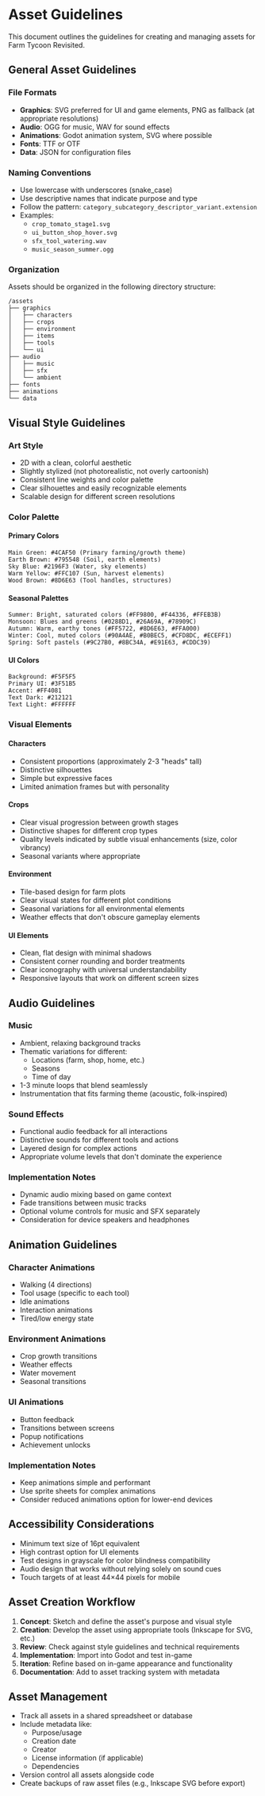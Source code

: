 # Asset Guidelines

This document outlines the guidelines for creating and managing assets for Farm Tycoon Revisited.

## General Asset Guidelines

### File Formats
- **Graphics**: SVG preferred for UI and game elements, PNG as fallback (at appropriate resolutions)
- **Audio**: OGG for music, WAV for sound effects
- **Animations**: Godot animation system, SVG where possible
- **Fonts**: TTF or OTF
- **Data**: JSON for configuration files

### Naming Conventions
- Use lowercase with underscores (snake_case)
- Use descriptive names that indicate purpose and type
- Follow the pattern: `category_subcategory_descriptor_variant.extension`
- Examples:
  - `crop_tomato_stage1.svg`
  - `ui_button_shop_hover.svg`
  - `sfx_tool_watering.wav`
  - `music_season_summer.ogg`

### Organization
Assets should be organized in the following directory structure:
```
/assets
├── graphics
│   ├── characters
│   ├── crops
│   ├── environment
│   ├── items
│   ├── tools
│   └── ui
├── audio
│   ├── music
│   ├── sfx
│   └── ambient
├── fonts
├── animations
└── data
```

## Visual Style Guidelines

### Art Style
- 2D with a clean, colorful aesthetic
- Slightly stylized (not photorealistic, not overly cartoonish)
- Consistent line weights and color palette
- Clear silhouettes and easily recognizable elements
- Scalable design for different screen resolutions

### Color Palette

#### Primary Colors
```
Main Green: #4CAF50 (Primary farming/growth theme)
Earth Brown: #795548 (Soil, earth elements)
Sky Blue: #2196F3 (Water, sky elements)
Warm Yellow: #FFC107 (Sun, harvest elements)
Wood Brown: #8D6E63 (Tool handles, structures)
```

#### Seasonal Palettes
```
Summer: Bright, saturated colors (#FF9800, #F44336, #FFEB3B)
Monsoon: Blues and greens (#0288D1, #26A69A, #78909C)
Autumn: Warm, earthy tones (#FF5722, #8D6E63, #FFA000)
Winter: Cool, muted colors (#90A4AE, #B0BEC5, #CFD8DC, #ECEFF1)
Spring: Soft pastels (#9C27B0, #8BC34A, #E91E63, #CDDC39)
```

#### UI Colors
```
Background: #F5F5F5
Primary UI: #3F51B5
Accent: #FF4081
Text Dark: #212121
Text Light: #FFFFFF
```

### Visual Elements

#### Characters
- Consistent proportions (approximately 2-3 "heads" tall)
- Distinctive silhouettes
- Simple but expressive faces
- Limited animation frames but with personality

#### Crops
- Clear visual progression between growth stages
- Distinctive shapes for different crop types
- Quality levels indicated by subtle visual enhancements (size, color vibrancy)
- Seasonal variants where appropriate

#### Environment
- Tile-based design for farm plots
- Clear visual states for different plot conditions
- Seasonal variations for all environmental elements
- Weather effects that don't obscure gameplay elements

#### UI Elements
- Clean, flat design with minimal shadows
- Consistent corner rounding and border treatments
- Clear iconography with universal understandability
- Responsive layouts that work on different screen sizes

## Audio Guidelines

### Music
- Ambient, relaxing background tracks
- Thematic variations for different:
  - Locations (farm, shop, home, etc.)
  - Seasons
  - Time of day
- 1-3 minute loops that blend seamlessly
- Instrumentation that fits farming theme (acoustic, folk-inspired)

### Sound Effects
- Functional audio feedback for all interactions
- Distinctive sounds for different tools and actions
- Layered design for complex actions
- Appropriate volume levels that don't dominate the experience

### Implementation Notes
- Dynamic audio mixing based on game context
- Fade transitions between music tracks
- Optional volume controls for music and SFX separately
- Consideration for device speakers and headphones

## Animation Guidelines

### Character Animations
- Walking (4 directions)
- Tool usage (specific to each tool)
- Idle animations
- Interaction animations
- Tired/low energy state

### Environment Animations
- Crop growth transitions
- Weather effects
- Water movement
- Seasonal transitions

### UI Animations
- Button feedback
- Transitions between screens
- Popup notifications
- Achievement unlocks

### Implementation Notes
- Keep animations simple and performant
- Use sprite sheets for complex animations
- Consider reduced animations option for lower-end devices

## Accessibility Considerations

- Minimum text size of 16pt equivalent
- High contrast option for UI elements
- Test designs in grayscale for color blindness compatibility
- Audio design that works without relying solely on sound cues
- Touch targets of at least 44×44 pixels for mobile

## Asset Creation Workflow

1. **Concept**: Sketch and define the asset's purpose and visual style
2. **Creation**: Develop the asset using appropriate tools (Inkscape for SVG, etc.)
3. **Review**: Check against style guidelines and technical requirements
4. **Implementation**: Import into Godot and test in-game
5. **Iteration**: Refine based on in-game appearance and functionality
6. **Documentation**: Add to asset tracking system with metadata

## Asset Management

- Track all assets in a shared spreadsheet or database
- Include metadata like:
  - Purpose/usage
  - Creation date
  - Creator
  - License information (if applicable)
  - Dependencies
- Version control all assets alongside code
- Create backups of raw asset files (e.g., Inkscape SVG before export) 